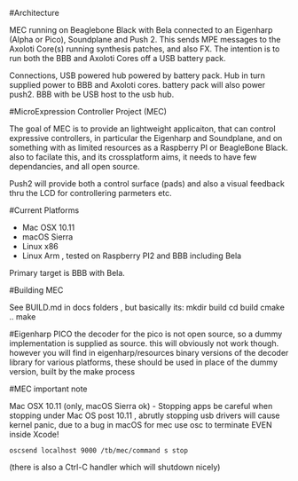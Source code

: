 #Architecture

MEC running on Beaglebone Black with Bela connected to an Eigenharp (Alpha or Pico), Soundplane and Push 2. This sends MPE messages to the Axoloti Core(s) running synthesis patches, and also FX.
The intention is to run both the BBB and Axoloti Cores off a USB battery pack.

Connections, USB powered hub powered by battery pack. Hub in turn supplied power to BBB and Axoloti cores. battery pack will also power push2.
BBB with be USB host to the usb hub.

#MicroExpression Controller Project (MEC)

The goal of MEC is to provide an lightweight applicaiton, that can control expressive controllers, 
in particular the Eigenharp and Soundplane, and on something with as limited resources as a Raspberry PI or BeagleBone Black. also to facilate this, and its crossplatform aims, it needs to have few dependancies, and all open source.

Push2 will provide both a control surface (pads) and also a visual feedback thru the LCD for controllering parmeters etc.

#Current Platforms

- Mac OSX 10.11
- macOS Sierra
- Linux x86
- Linux Arm , tested on Raspberry PI2 and BBB including Bela

Primary target is BBB with Bela.

#Building MEC

See BUILD.md in docs folders , but basically its:
mkdir build
cd build
cmake ..
make 


#Eigenharp PICO
the decoder for the pico is not open source, so a dummy implementation is supplied as source.
this will obviously not work though.
however you will find in eigenharp/resources binary versions of the decoder library for various platforms, these should be used in place of the dummy version, built by the make process




#MEC important note

Mac OSX 10.11 (only, macOS Sierra ok) - Stopping apps
be careful when stopping under Mac OS post 10.11 , abrutly stopping usb drivers will cause kernel panic, due to a bug in macOS
for mec use osc to terminate EVEN inside Xcode!

    oscsend localhost 9000 /tb/mec/command s stop

(there is also a Ctrl-C handler which will shutdown nicely)
